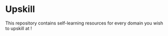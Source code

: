 # Upskill
This repository contains self-learning resources for every domain you wish to upskill at !
